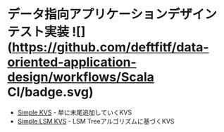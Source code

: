 データ指向アプリケーションデザイン テスト実装 ![](https://github.com/deftfitf/data-oriented-application-design/workflows/Scala CI/badge.svg)
====

* [Simple KVS](simple-kvs/README.md) - 単に末尾追加していくKVS
* [Simple LSM KVS](simple-lsm-kvs/README.md) - LSM Treeアルゴリズムに基づくKVS